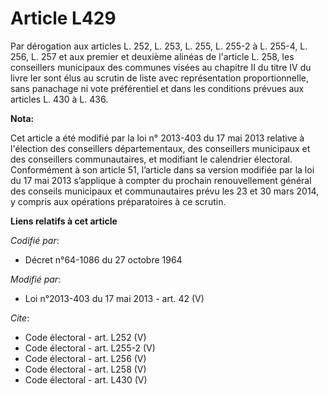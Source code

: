 # Article L429

Par dérogation aux articles L. 252, L. 253, L. 255, L. 255-2 à L. 255-4, L. 256, L. 257 et aux premier et deuxième alinéas de
l'article L. 258, les conseillers municipaux des communes visées au chapitre II du titre IV du livre Ier sont élus au scrutin
de liste avec représentation proportionnelle, sans panachage ni vote préférentiel et dans les conditions prévues aux articles
L. 430 à L. 436.

**Nota:**

Cet article a été modifié par la loi n° 2013-403 du 17 mai 2013 relative à l'élection des conseillers départementaux, des
conseillers municipaux et des conseillers communautaires, et modifiant le calendrier électoral. Conformément à son article
51, l’article dans sa version modifiée par la loi du 17 mai 2013 s’applique à compter du prochain renouvellement général des
conseils municipaux et communautaires prévu les 23 et 30 mars 2014, y compris aux opérations préparatoires à ce scrutin.

**Liens relatifs à cet article**

_Codifié par_:

  - Décret n°64-1086 du 27 octobre 1964

_Modifié par_:

  - Loi n°2013-403 du 17 mai 2013 - art. 42 (V)

_Cite_:

  - Code électoral - art. L252 (V)
  - Code électoral - art. L255-2 (V)
  - Code électoral - art. L256 (V)
  - Code électoral - art. L258 (V)
  - Code électoral - art. L430 (V)
